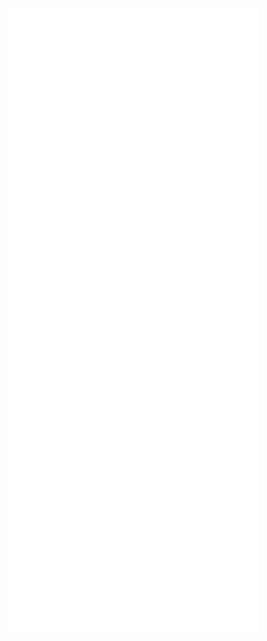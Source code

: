 <img alt="🦑" align="left" width="400px" src="https://github.com/waynesg/waynesg/blob/main/metrics.svg">
<img alt="🦑" align="left" width="400px" src="https://github.com/waynesg/waynesg/blob/main/metrics.additional.svg">
